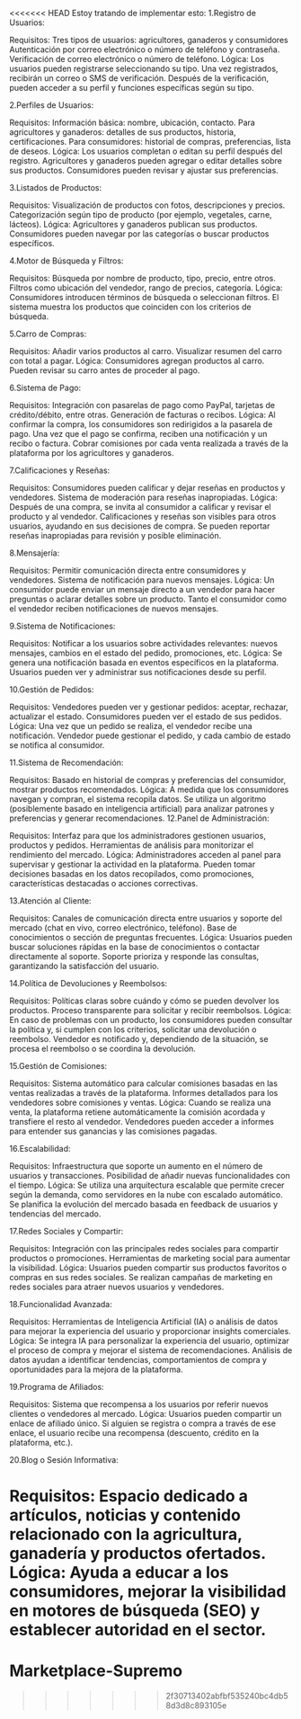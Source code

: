 <<<<<<< HEAD
Estoy tratando de implementar esto:
1.Registro de Usuarios:

Requisitos:
Tres tipos de usuarios: agricultores, ganaderos y consumidores
Autenticación por correo electrónico o número de teléfono y contraseña.
Verificación de correo electrónico o número de teléfono.
Lógica:
Los usuarios pueden registrarse seleccionando su tipo.
Una vez registrados, recibirán un correo o SMS de verificación.
Después de la verificación, pueden acceder a su perfil y funciones específicas según su tipo.

2.Perfiles de Usuarios:

Requisitos:
Información básica: nombre, ubicación, contacto.
Para agricultores y ganaderos: detalles de sus productos, historia, certificaciones.
Para consumidores: historial de compras, preferencias, lista de deseos.
Lógica:
Los usuarios completan o editan su perfil después del registro.
Agricultores y ganaderos pueden agregar o editar detalles sobre sus productos.
Consumidores pueden revisar y ajustar sus preferencias.

3.Listados de Productos:

Requisitos:
Visualización de productos con fotos, descripciones y precios.
Categorización según tipo de producto (por ejemplo, vegetales, carne, lácteos).
Lógica:
Agricultores y ganaderos publican sus productos.
Consumidores pueden navegar por las categorías o buscar productos específicos.

4.Motor de Búsqueda y Filtros:

Requisitos:
Búsqueda por nombre de producto, tipo, precio, entre otros.
Filtros como ubicación del vendedor, rango de precios, categoría.
Lógica:
Consumidores introducen términos de búsqueda o seleccionan filtros.
El sistema muestra los productos que coinciden con los criterios de búsqueda.

5.Carro de Compras:

Requisitos:
Añadir varios productos al carro.
Visualizar resumen del carro con total a pagar.
Lógica:
Consumidores agregan productos al carro.
Pueden revisar su carro antes de proceder al pago.

6.Sistema de Pago:

Requisitos:
Integración con pasarelas de pago como PayPal, tarjetas de crédito/débito, entre otras.
Generación de facturas o recibos.
Lógica:
Al confirmar la compra, los consumidores son redirigidos a la pasarela de pago.
Una vez que el pago se confirma, reciben una notificación y un recibo o factura.
Cobrar comisiones por cada venta realizada a través de la plataforma por los agricultores y ganaderos.

7.Calificaciones y Reseñas:

Requisitos:
Consumidores pueden calificar y dejar reseñas en productos y vendedores.
Sistema de moderación para reseñas inapropiadas.
Lógica:
Después de una compra, se invita al consumidor a calificar y revisar el producto y al vendedor.
Calificaciones y reseñas son visibles para otros usuarios, ayudando en sus decisiones de compra.
Se pueden reportar reseñas inapropiadas para revisión y posible eliminación.

8.Mensajería:

Requisitos:
Permitir comunicación directa entre consumidores y vendedores.
Sistema de notificación para nuevos mensajes.
Lógica:
Un consumidor puede enviar un mensaje directo a un vendedor para hacer preguntas o aclarar detalles sobre un producto.
Tanto el consumidor como el vendedor reciben notificaciones de nuevos mensajes.

9.Sistema de Notificaciones:

Requisitos:
Notificar a los usuarios sobre actividades relevantes: nuevos mensajes, cambios en el estado del pedido, promociones, etc.
Lógica:
Se genera una notificación basada en eventos específicos en la plataforma.
Usuarios pueden ver y administrar sus notificaciones desde su perfil.

10.Gestión de Pedidos:

Requisitos:
Vendedores pueden ver y gestionar pedidos: aceptar, rechazar, actualizar el estado.
Consumidores pueden ver el estado de sus pedidos.
Lógica:
Una vez que un pedido se realiza, el vendedor recibe una notificación.
Vendedor puede gestionar el pedido, y cada cambio de estado se notifica al consumidor.

11.Sistema de Recomendación:

Requisitos:
Basado en historial de compras y preferencias del consumidor, mostrar productos recomendados.
Lógica:
A medida que los consumidores navegan y compran, el sistema recopila datos.
Se utiliza un algoritmo (posiblemente basado en inteligencia artificial) para analizar patrones y preferencias y generar recomendaciones.
12.Panel de Administración:

Requisitos:
Interfaz para que los administradores gestionen usuarios, productos y pedidos.
Herramientas de análisis para monitorizar el rendimiento del mercado.
Lógica:
Administradores acceden al panel para supervisar y gestionar la actividad en la plataforma.
Pueden tomar decisiones basadas en los datos recopilados, como promociones, características destacadas o acciones correctivas.

13.Atención al Cliente:

Requisitos:
Canales de comunicación directa entre usuarios y soporte del mercado (chat en vivo, correo electrónico, teléfono).
Base de conocimientos o sección de preguntas frecuentes.
Lógica:
Usuarios pueden buscar soluciones rápidas en la base de conocimientos o contactar directamente al soporte.
Soporte prioriza y responde las consultas, garantizando la satisfacción del usuario.

14.Política de Devoluciones y Reembolsos:

Requisitos:
Políticas claras sobre cuándo y cómo se pueden devolver los productos.
Proceso transparente para solicitar y recibir reembolsos.
Lógica:
En caso de problemas con un producto, los consumidores pueden consultar la política y, si cumplen con los criterios, solicitar una devolución o reembolso.
Vendedor es notificado y, dependiendo de la situación, se procesa el reembolso o se coordina la devolución.

15.Gestión de Comisiones:

Requisitos:
Sistema automático para calcular comisiones basadas en las ventas realizadas a través de la plataforma.
Informes detallados para los vendedores sobre comisiones y ventas.
Lógica:
Cuando se realiza una venta, la plataforma retiene automáticamente la comisión acordada y transfiere el resto al vendedor.
Vendedores pueden acceder a informes para entender sus ganancias y las comisiones pagadas.

16.Escalabilidad:

Requisitos:
Infraestructura que soporte un aumento en el número de usuarios y transacciones.
Posibilidad de añadir nuevas funcionalidades con el tiempo.
Lógica:
Se utiliza una arquitectura escalable que permite crecer según la demanda, como servidores en la nube con escalado automático.
Se planifica la evolución del mercado basada en feedback de usuarios y tendencias del mercado.

17.Redes Sociales y Compartir:

Requisitos:
Integración con las principales redes sociales para compartir productos o promociones.
Herramientas de marketing social para aumentar la visibilidad.
Lógica:
Usuarios pueden compartir sus productos favoritos o compras en sus redes sociales.
Se realizan campañas de marketing en redes sociales para atraer nuevos usuarios y vendedores.

18.Funcionalidad Avanzada:

Requisitos:
Herramientas de Inteligencia Artificial (IA) o análisis de datos para mejorar la experiencia del usuario y proporcionar insights comerciales.
Lógica:
Se integra IA para personalizar la experiencia del usuario, optimizar el proceso de compra y mejorar el sistema de recomendaciones.
Análisis de datos ayudan a identificar tendencias, comportamientos de compra y oportunidades para la mejora de la plataforma.

19.Programa de Afiliados:

Requisitos:
Sistema que recompensa a los usuarios por referir nuevos clientes o vendedores al mercado.
Lógica:
Usuarios pueden compartir un enlace de afiliado único.
Si alguien se registra o compra a través de ese enlace, el usuario recibe una recompensa (descuento, crédito en la plataforma, etc.).

20.Blog o Sesión Informativa:

Requisitos:
Espacio dedicado a artículos, noticias y contenido relacionado con la agricultura, ganadería y productos ofertados.
Lógica:
Ayuda a educar a los consumidores, mejorar la visibilidad en motores de búsqueda (SEO) y establecer autoridad en el sector.
=======
# Marketplace-Supremo
>>>>>>> 2f30713402abfbf535240bc4db58d3d8c893105e
